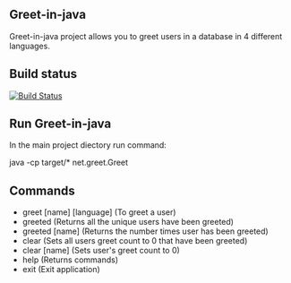 ## Greet-in-java

Greet-in-java project allows you to greet users in a database in 4 different languages.

## Build status

[![Build Status](https://travis-ci.com/thaabit-jacobs/Greet-in-java-Project.svg?branch=master)](https://travis-ci.com/thaabit-jacobs/Greet-in-java-Project)

## Run Greet-in-java

In the main project diectory run command: 

java -cp target/* net.greet.Greet

## Commands

- greet   [name] [language] (To greet a user)
- greeted  		    (Returns all the unique users have been greeted)
- greeted [name] 	    (Returns the number times user has been greeted)
- clear   		    (Sets all users greet count to 0 that have been greeted)
- clear   [name] 	    (Sets user's greet count to 0)
- help    		    (Returns commands)
- exit                      (Exit application)
